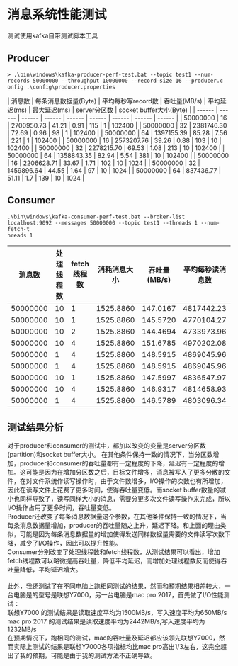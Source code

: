 # 消息系统性能测试
测试使用kafka自带测试脚本工具
## Producer

```
> .\bin\windows\kafka-producer-perf-test.bat --topic test1 --num-records 50000000 --throughput 10000000 --record-size 16 --producer.c
onfig .\config\producer.properties
```

| 消息数 | 每条消息数据量(Byte) | 平均每秒写record数 | 吞吐量(MB/s) | 平均延迟(ms) | 最大延迟(ms) | server分区数 | socket buffer大小(Byte) |
| ------ | ------ | ------ | ------ | ------ | ------ | ------ | ------ | ------ |
| 50000000 | 16 | 2700950.73 | 41.21 | 0.91 | 115 | 1 | 102400 |
| 50000000 | 32 | 2381746.30 | 72.69 | 0.96 | 98 | 1 | 102400 |
| 50000000 | 64 | 1397155.39 | 85.28 | 7.56 | 221 | 1 | 102400 |
| 50000000 | 16 | 2573207.76 | 39.26 | 0.88 | 103 | 10 | 102400 |
| 50000000 | 32 | 2278215.70 | 69.53 | 1.08 | 213 | 10 | 102400 |
| 50000000 | 64 | 1358843.35 | 82.94 | 5.54 | 381 | 10 | 102400 |
| 50000000 | 16 | 2206628.71 | 33.67 | 1.71 | 102 | 10 | 1024 |
| 50000000 | 32 | 1459896.64 | 44.55 | 1.64 | 97 | 10 | 1024 |
| 50000000 | 64 | 837436.77 | 51.11 | 1.7 | 139 | 10 | 1024 |


## Consumer

```
.\bin\windows\kafka-consumer-perf-test.bat --broker-list localhost:9092 --messages 50000000 --topic test1 --threads 1 --num-fetch-t
hreads 1
```

| 消息数 | 处理线程数 | fetch线程数 | 消耗消息大小| 吞吐量(MB/s) | 平均每秒读消息数 | rebalance耗时(ms) | fetch耗时(ms) | fetch速度(MB/s) | fetch速度(条/秒) | server分区数 | socket buffer大小(Byte) |
| ------ | ------ | ------ | ------ | ------ | ------ | ------ | ------ | ------ | ------ | ------ | ------ |
| 50000000 | 10 | 1 | 1525.8860 | 147.0167 | 4817442.23 | 9 | 10370 | 147.1443 | 4821623.24 | 1 | 102400
| 50000000 | 10 | 1 | 1525.8860 | 145.5720 | 4770104.27 | 11 | 10471 | 145.725 | 4775115.36 | 10 | 102400
| 50000000 | 10 | 2 | 1525.8860 | 144.4694 | 4733973.96 | 10 | 10552 | 144.6063 | 4738460.29 | 10 | 102400
| 50000000 | 10 | 4 | 1525.8860 | 151.6785 | 4970202.08 | 10 | 10050 | 151.8295 | 4975147.56 | 10 | 102400
| 50000000 | 1 | 4 | 1525.8860 | 148.5915 | 4869045.96 | 10 | 10259 | 148.7363 | 4873792.08 | 10 | 102400
| 50000000 | 1 | 4 | 1525.8860 | 148.5915 | 4869045.96 | 10 | 10259 | 148.7363 | 4873792.08 | 10 | 102400
| 50000000 | 10 | 1 | 1525.8860 | 147.5997 | 4836547.97 | 11 | 10327 | 147.7569 | 4841699.71 | 10 | 1024
| 50000000 | 10 | 4 | 1525.8860 | 146.9317 | 4814658.93 | 9 | 10376 | 147.0592 | 4818835.1 | 10 | 1024
| 50000000 | 1 | 4 | 1525.8860 | 146.5789 | 4803096.34 | 11 | 10399 | 146.7339 | 4808177.03 | 10 | 1024


## 测试结果分析
对于producer和consumer的测试中，都加以改变的变量是server分区数(partition)和socket buffer大小。
在其他条件保持一致的情况下，当分区数增加，producer和consumer的吞吐量都有一定程度的下降，延迟有一定程度的增加。这可能是因为在增加分区数之后，目标文件增多，消息被写入了更多分散的文件，在对文件系统作读写操作时，由于文件数增多，I/O操作的次数也有所增加，因此在读写文件上花费了更多时间，使得吞吐量变低。而socket buffer数量的减小也同样导致了，读写同样大小的消息，需要分更多次文件读写操作来完成，所以I/O操作占用了更多时间，吞吐量变低。</br>
Producer还改变了每条消息数据量这个参数，在其他条件保持一致的情况下，当每条消息数据量增加，producer的吞吐量随之上升，延迟下降。和上面的理由类似，可能是因为每条消息数据量的增加使得发送同样数据量需要的文件读写次数下降，减少了I/O操作，因此可以提升性能。</br>
Consumer分别改变了处理线程数和fetch线程数，从测试结果可以看出，增加fetch线程数可以略微提高吞吐量，降低平均延迟，而增加处理线程数反而使得吞吐量降低，平均延迟增大。</br>
</br>
此外，我还测试了在不同电脑上跑相同测试的结果，然而和预期结果相差较大，一台电脑是的型号是联想Y7000，另一台电脑是mac pro 2017，首先做了I/O性能测试：</br>联想Y7000 的测试结果是读取速度平均为1500MB/s，写入速度平均为650MB/s</br>mac pro 2017 的测试结果是读取速度平均为2442MB/s,写入速度平均为1232MB/s</br>
在预期情况下，跑相同的测试，mac的吞吐量及延迟都应该领先联想Y7000，然而实际上测试的结果是联想Y7000各项指标均比mac pro高出1/3左右，这完全超出了我的预期，可能是由于我的测试方法不正确导致。
